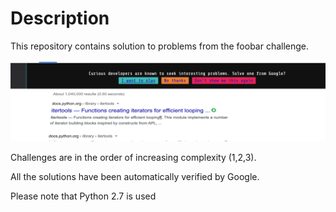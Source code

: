 # Description

This repository contains solution to problems from the foobar challenge. 

![Invitation](https://github.com/yunodo/foobar/blob/main/invitation.png?raw=true)


Challenges are in the order of increasing complexity (1,2,3). 

All the solutions have been automatically verified by Google.

Please note that Python 2.7 is used


